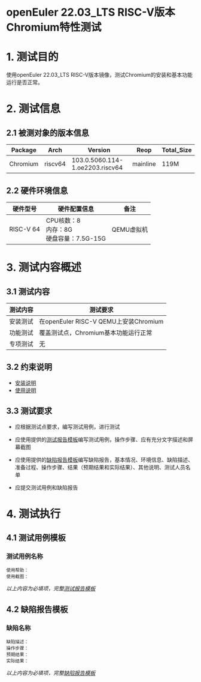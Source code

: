 # openEuler 22.03_LTS RISC-V版本Chromium特性测试

# 1. 测试目的

使用openEuler 22.03_LTS RISC-V版本镜像，测试Chromium的安装和基本功能运行是否正常。

# 2. 测试信息

## 2.1 被测对象的版本信息

|    Package  |   Arch   |            Version        |    Reop    | Total_Size|
| --------------- | ---------- | --------------------------|------------- |--------------- |
| Chromium | riscv64 | 103.0.5060.114-1.oe2203.riscv64    | mainline |     119M    |

## 2.2 硬件环境信息

| 硬件型号  | 硬件配置信息                            | 备注       |
| --------- | --------------------------------------- | ---------- |
| RISC-V 64 | CPU核数：8<br>内存：8G<br>硬盘容量：7.5G-15G | QEMU虚拟机 |

# 3. 测试内容概述

## 3.1   测试内容

| 测试内容 | 测试要求                             |
| -------- | ------------------------------------ |
| 安装测试 | 在openEuler RISC-V QEMU上安装Chromium |
| 功能测试 | 覆盖测试点，Chromium基本功能运行正常  |
| 专项测试 | 无                                   |

## 3.2   约束说明

- [安装说明](./Chromium_installation_guide.md)
- [使用说明](./Chromium_userguide.md)

## 3.3 测试要求

- 应根据测试点要求，编写测试用例，进行测试

- 应使用提供的[测试报告模板](./测试报告模板.md)编写测试用例，操作步骤、应有充分文字描述和屏幕截图

- 应使用提供的[缺陷报告模板](./缺陷报告模板.md)编写缺陷报告，基本情况、环境信息、缺陷描述、准备过程、操作步骤、结果（预期结果和实际结果）、其他说明、测试人员名单

- 应提交测试用例和缺陷报告

# 4. 测试执行

## 4.1   测试用例模板

### 测试用例名称
    使用帮助：
    使用截图：

*以上内容为必填项，完整[测试报告模板](./测试报告模板.md)*

## 4.2   缺陷报告模板

### 缺陷名称
    缺陷描述：
    操作步骤：
    预期结果：
    实际结果：

   *以上内容为必填项，完整[缺陷报告模板](./测试报告模板.md)*
